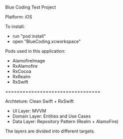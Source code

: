 Blue Coding Test Project

Platform: iOS

To install:
  - run "pod install"
  - open "BlueCoding.xcworkspace"
  
Pods used in this application:
  - AlamofireImage
  - RxAlamofire
  - RxCocoa
  - RxRealm
  - RxSwift

=================================

Archteture: Clean Swift + RxSwift
  - UI Layer: MVVM
  - Domain Layer: Entities and Use Cases
  - Data Layer: Repository Pattern (Realm + AlamoFire)
  
The layers are divided into different targets.
